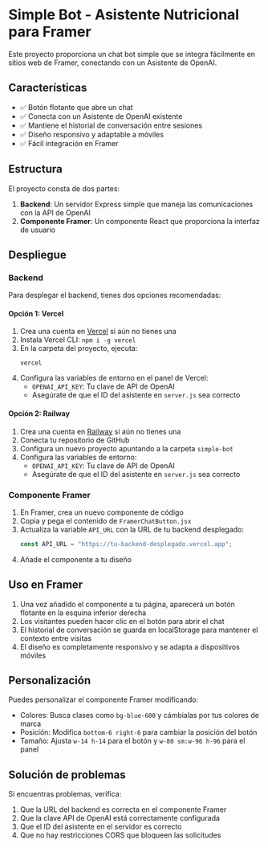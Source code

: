 # Simple Bot - Asistente Nutricional para Framer

Este proyecto proporciona un chat bot simple que se integra fácilmente en sitios web de Framer, conectando con un Asistente de OpenAI.

## Características

- ✅ Botón flotante que abre un chat
- ✅ Conecta con un Asistente de OpenAI existente
- ✅ Mantiene el historial de conversación entre sesiones
- ✅ Diseño responsivo y adaptable a móviles
- ✅ Fácil integración en Framer

## Estructura

El proyecto consta de dos partes:

1. **Backend**: Un servidor Express simple que maneja las comunicaciones con la API de OpenAI
2. **Componente Framer**: Un componente React que proporciona la interfaz de usuario

## Despliegue 

### Backend

Para desplegar el backend, tienes dos opciones recomendadas:

#### Opción 1: Vercel

1. Crea una cuenta en [Vercel](https://vercel.com) si aún no tienes una
2. Instala Vercel CLI: `npm i -g vercel`
3. En la carpeta del proyecto, ejecuta:
   ```
   vercel
   ```
4. Configura las variables de entorno en el panel de Vercel:
   - `OPENAI_API_KEY`: Tu clave de API de OpenAI
   - Asegúrate de que el ID del asistente en `server.js` sea correcto

#### Opción 2: Railway

1. Crea una cuenta en [Railway](https://railway.app) si aún no tienes una
2. Conecta tu repositorio de GitHub
3. Configura un nuevo proyecto apuntando a la carpeta `simple-bot`
4. Configura las variables de entorno:
   - `OPENAI_API_KEY`: Tu clave de API de OpenAI
   - Asegúrate de que el ID del asistente en `server.js` sea correcto

### Componente Framer

1. En Framer, crea un nuevo componente de código
2. Copia y pega el contenido de `FramerChatButton.jsx`
3. Actualiza la variable `API_URL` con la URL de tu backend desplegado:
   ```javascript
   const API_URL = "https://tu-backend-desplegado.vercel.app";
   ```
4. Añade el componente a tu diseño

## Uso en Framer

1. Una vez añadido el componente a tu página, aparecerá un botón flotante en la esquina inferior derecha
2. Los visitantes pueden hacer clic en el botón para abrir el chat
3. El historial de conversación se guarda en localStorage para mantener el contexto entre visitas
4. El diseño es completamente responsivo y se adapta a dispositivos móviles

## Personalización

Puedes personalizar el componente Framer modificando:

- Colores: Busca clases como `bg-blue-600` y cámbialas por tus colores de marca
- Posición: Modifica `bottom-6 right-6` para cambiar la posición del botón
- Tamaño: Ajusta `w-14 h-14` para el botón y `w-80 sm:w-96 h-96` para el panel

## Solución de problemas

Si encuentras problemas, verifica:

1. Que la URL del backend es correcta en el componente Framer
2. Que la clave API de OpenAI está correctamente configurada
3. Que el ID del asistente en el servidor es correcto
4. Que no hay restricciones CORS que bloqueen las solicitudes